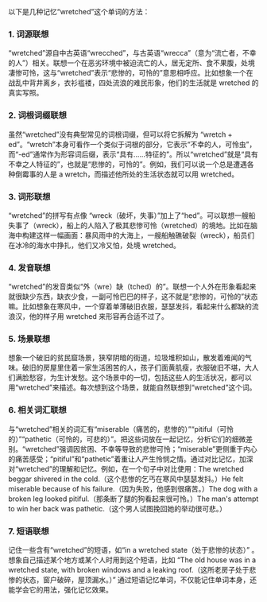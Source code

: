 以下是几种记忆“wretched”这个单词的方法：

### 1. 词源联想
“wretched”源自中古英语“wrecched”，与古英语“wrecca”（意为“流亡者，不幸的人”）相关。联想一个在恶劣环境中被迫流亡的人，居无定所、食不果腹，处境凄惨可怜，这与“wretched”表示“悲惨的，可怜的”意思相呼应。比如想象一个在战乱中背井离乡，衣衫褴褛，四处流浪的难民形象，他们的生活就是 wretched 的真实写照。

### 2. 词根词缀联想
虽然“wretched”没有典型常见的词根词缀，但可以将它拆解为 “wretch + ed”。“wretch”本身可看作一个类似于词根的部分，它表示“不幸的人，可怜虫”，而“-ed”通常作为形容词后缀，表示“具有……特征的”。所以“wretched”就是“具有不幸之人特征的”，也就是“悲惨的，可怜的”。例如，我们可以说一个总是遭遇各种倒霉事的人是 a wretch，而描述他所处的生活状态就可以用 wretched。

### 3. 词形联想
“wretched”的拼写有点像 “wreck（破坏，失事）”加上了“hed”。可以联想一艘船失事了（wreck），船上的人陷入了极其悲惨可怜（wretched）的境地。比如在脑海中构建这样一幅画面：暴风雨中的大海上，一艘船触礁破裂（wreck），船员们在冰冷的海水中挣扎，他们又冷又怕，处境 wretched。

### 4. 发音联想
“wretched”的发音类似“外（wre）缺（tched）的”。联想一个人外在形象看起来就很缺少东西，缺衣少食，一副可怜巴巴的样子，这不就是“悲惨的，可怜的”状态嘛。比如想象在寒风中，一个穿着单薄破旧衣服，瑟瑟发抖，看起来什么都缺的流浪汉，他的样子用 wretched 来形容再合适不过了。

### 5. 场景联想
想象一个破旧的贫民窟场景，狭窄阴暗的街道，垃圾堆积如山，散发着难闻的气味。破旧的房屋里住着一家生活困苦的人，孩子们面黄肌瘦，衣服破旧不堪，大人们满脸愁容，为生计发愁。这个场景中的一切，包括这些人的生活状况，都可以用“wretched”来描述。每次想到这个场景，就能自然联想到“wretched”这个词。

### 6. 相关词汇联想
与“wretched”相关的词汇有“miserable（痛苦的，悲惨的）”“pitiful（可怜的）”“pathetic（可怜的，可悲的）”。把这些词放在一起记忆，分析它们的细微差别。“wretched”强调因贫困、不幸等导致的悲惨可怜；“miserable”更侧重于内心的痛苦感受；“pitiful”和“pathetic”着重让人产生怜悯之情。通过对比记忆，加深对“wretched”的理解和记忆。例如，在一个句子中对比使用：The wretched beggar shivered in the cold.（这个悲惨的乞丐在寒风中瑟瑟发抖。）He felt miserable because of his failure.（因为失败，他感到很痛苦。）The dog with a broken leg looked pitiful.（那条断了腿的狗看起来很可怜。）The man's attempt to win her back was pathetic.（这个男人试图挽回她的举动很可悲。）

### 7. 短语联想
记住一些含有“wretched”的短语，如“in a wretched state（处于悲惨的状态）” 。想象自己描述某个地方或某个人时用到这个短语，比如 “The old house was in a wretched state, with broken windows and a leaking roof.（这所老房子处于悲惨的状态，窗户破碎，屋顶漏水。）” 通过短语记忆单词，不仅能记住单词本身，还能学会它的用法，强化记忆效果。 